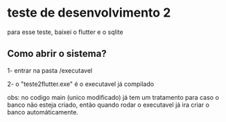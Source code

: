 # teste de desenvolvimento 2

para esse teste, baixei o flutter e o sqlite

## Como abrir o sistema?

1- entrar na pasta /executavel

2- o "teste2flutter.exe" é o executavel já compilado

obs: no codigo main (unico modificado) já tem um tratamento para caso o banco não esteja criado, então quando rodar o executavel já ira criar o banco automáticamente.